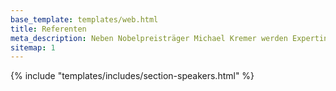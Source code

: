 ```yaml
---
base_template: templates/web.html
title: Referenten
meta_description: Neben Nobelpreisträger Michael Kremer werden Expertinnen von GiveWell, Animal Charity Evaluators und Founders Pledge zu den Vortragenden gehören.
sitemap: 1
---
```


{% include "templates/includes/section-speakers.html" %}
